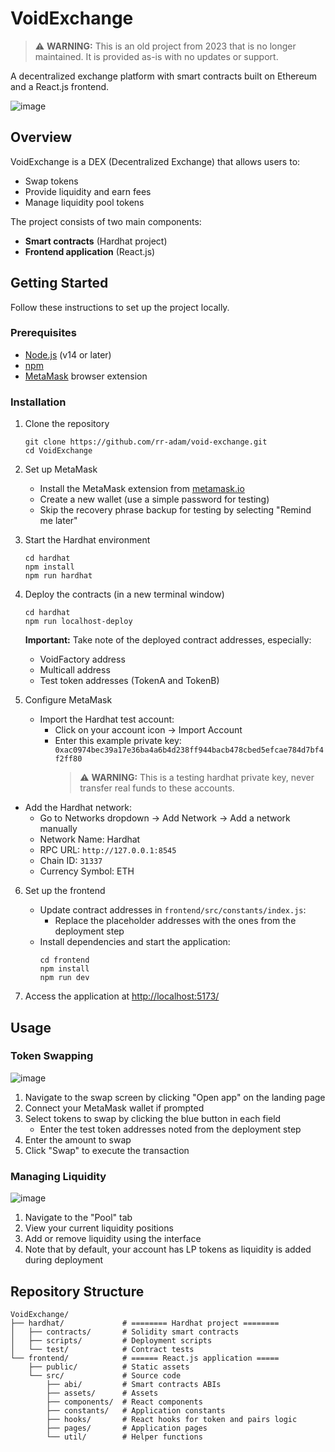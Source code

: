 # VoidExchange

> ⚠️ **WARNING:** This is an old project from 2023 that is no longer maintained. It is provided as-is with no updates or support.

A decentralized exchange platform with smart contracts built on Ethereum and a React.js frontend.

![image](https://github.com/user-attachments/assets/78a7065f-3a55-4d15-9366-d72d3a054879)


## Overview

VoidExchange is a DEX (Decentralized Exchange) that allows users to:

- Swap tokens
- Provide liquidity and earn fees
- Manage liquidity pool tokens

The project consists of two main components:

- **Smart contracts** (Hardhat project)
- **Frontend application** (React.js)

## Getting Started

Follow these instructions to set up the project locally.

### Prerequisites

- [Node.js](https://nodejs.org/) (v14 or later)
- [npm](https://www.npmjs.com/)
- [MetaMask](https://metamask.io/) browser extension

### Installation

1. Clone the repository

   ```
   git clone https://github.com/rr-adam/void-exchange.git
   cd VoidExchange
   ```

2. Set up MetaMask

   - Install the MetaMask extension from [metamask.io](https://metamask.io/)
   - Create a new wallet (use a simple password for testing)
   - Skip the recovery phrase backup for testing by selecting "Remind me later"

3. Start the Hardhat environment

   ```
   cd hardhat
   npm install
   npm run hardhat
   ```

4. Deploy the contracts (in a new terminal window)

   ```
   cd hardhat
   npm run localhost-deploy
   ```

   **Important:** Take note of the deployed contract addresses, especially:

   - VoidFactory address
   - Multicall address
   - Test token addresses (TokenA and TokenB)

5. Configure MetaMask

   - Import the Hardhat test account:
     - Click on your account icon → Import Account
     - Enter this example private key: `0xac0974bec39a17e36ba4a6b4d238ff944bacb478cbed5efcae784d7bf4f2ff80`
       > ⚠️ **WARNING:** This is a testing hardhat private key, never transfer real funds to these accounts.

- Add the Hardhat network:
  - Go to Networks dropdown → Add Network → Add a network manually
  - Network Name: Hardhat
  - RPC URL: `http://127.0.0.1:8545`
  - Chain ID: `31337`
  - Currency Symbol: ETH

6. Set up the frontend

   - Update contract addresses in `frontend/src/constants/index.js`:
     - Replace the placeholder addresses with the ones from the deployment step
   - Install dependencies and start the application:
     ```
     cd frontend
     npm install
     npm run dev
     ```

7. Access the application at [http://localhost:5173/](http://localhost:5173/)

## Usage

### Token Swapping

![image](https://github.com/user-attachments/assets/ce3fade5-2fa1-420c-a491-aadeebf932ac)

1. Navigate to the swap screen by clicking "Open app" on the landing page
2. Connect your MetaMask wallet if prompted
3. Select tokens to swap by clicking the blue button in each field
   - Enter the test token addresses noted from the deployment step
4. Enter the amount to swap
5. Click "Swap" to execute the transaction

### Managing Liquidity

![image](https://github.com/user-attachments/assets/797a53e8-870f-44b5-aa8d-64ef360f1e2d)

1. Navigate to the "Pool" tab
2. View your current liquidity positions
3. Add or remove liquidity using the interface
4. Note that by default, your account has LP tokens as liquidity is added during deployment

## Repository Structure

```
VoidExchange/
├── hardhat/             # ======== Hardhat project ========
│   ├── contracts/       # Solidity smart contracts
│   ├── scripts/         # Deployment scripts
│   └── test/            # Contract tests
└── frontend/            # ====== React.js application =====
    ├── public/          # Static assets
    └── src/             # Source code
        ├── abi/         # Smart contracts ABIs
        ├── assets/      # Assets
        ├── components/  # React components
        ├── constants/   # Application constants
        ├── hooks/       # React hooks for token and pairs logic
        ├── pages/       # Application pages
        └── util/        # Helper functions
```
